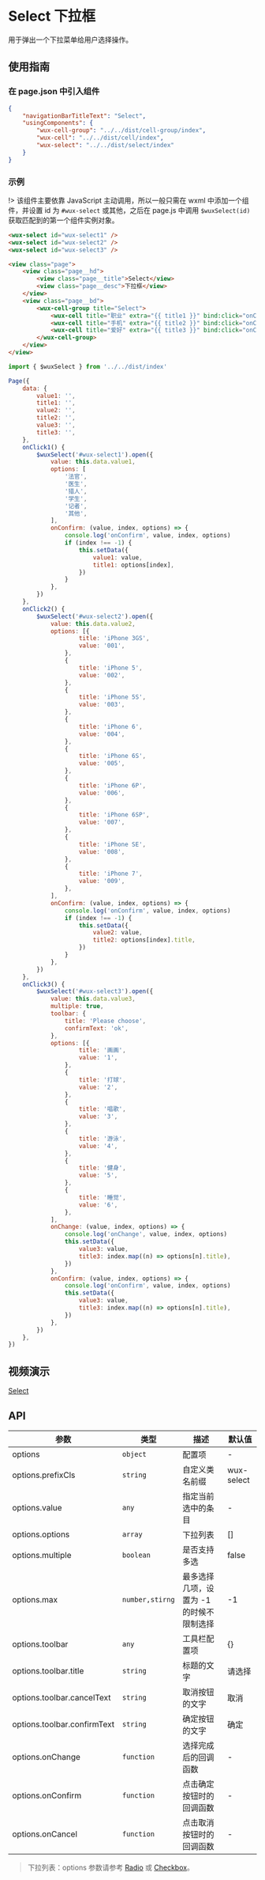 # Select 下拉框

用于弹出一个下拉菜单给用户选择操作。

## 使用指南

### 在 page.json 中引入组件

```json
{
    "navigationBarTitleText": "Select",
    "usingComponents": {
        "wux-cell-group": "../../dist/cell-group/index",
        "wux-cell": "../../dist/cell/index",
        "wux-select": "../../dist/select/index"
    }
}
```

### 示例

!> 该组件主要依靠 JavaScript 主动调用，所以一般只需在 wxml 中添加一个组件，并设置 id 为 `#wux-select` 或其他，之后在 page.js 中调用 `$wuxSelect(id)` 获取匹配到的第一个组件实例对象。

```html
<wux-select id="wux-select1" />
<wux-select id="wux-select2" />
<wux-select id="wux-select3" />

<view class="page">
    <view class="page__hd">
        <view class="page__title">Select</view>
        <view class="page__desc">下拉框</view>
    </view>
    <view class="page__bd">
        <wux-cell-group title="Select">
            <wux-cell title="职业" extra="{{ title1 }}" bind:click="onClick1"></wux-cell>
            <wux-cell title="手机" extra="{{ title2 }}" bind:click="onClick2"></wux-cell>
            <wux-cell title="爱好" extra="{{ title3 }}" bind:click="onClick3"></wux-cell>
        </wux-cell-group>
    </view>
</view>
```

```js
import { $wuxSelect } from '../../dist/index'

Page({
    data: {
        value1: '',
        title1: '',
        value2: '',
        title2: '',
        value3: '',
        title3: '',
    },
    onClick1() {
        $wuxSelect('#wux-select1').open({
            value: this.data.value1,
            options: [
                '法官',
                '医生',
                '猎人',
                '学生',
                '记者',
                '其他',
            ],
            onConfirm: (value, index, options) => {
                console.log('onConfirm', value, index, options)
                if (index !== -1) {
                    this.setData({
                        value1: value,
                        title1: options[index],
                    })
                }
            },
        })
    },
    onClick2() {
        $wuxSelect('#wux-select2').open({
            value: this.data.value2,
            options: [{
                    title: 'iPhone 3GS',
                    value: '001',
                },
                {
                    title: 'iPhone 5',
                    value: '002',
                },
                {
                    title: 'iPhone 5S',
                    value: '003',
                },
                {
                    title: 'iPhone 6',
                    value: '004',
                },
                {
                    title: 'iPhone 6S',
                    value: '005',
                },
                {
                    title: 'iPhone 6P',
                    value: '006',
                },
                {
                    title: 'iPhone 6SP',
                    value: '007',
                },
                {
                    title: 'iPhone SE',
                    value: '008',
                },
                {
                    title: 'iPhone 7',
                    value: '009',
                },
            ],
            onConfirm: (value, index, options) => {
                console.log('onConfirm', value, index, options)
                if (index !== -1) {
                    this.setData({
                        value2: value,
                        title2: options[index].title,
                    })
                }
            },
        })
    },
    onClick3() {
        $wuxSelect('#wux-select3').open({
            value: this.data.value3,
            multiple: true,
            toolbar: {
                title: 'Please choose',
                confirmText: 'ok',
            },
            options: [{
                    title: '画画',
                    value: '1',
                },
                {
                    title: '打球',
                    value: '2',
                },
                {
                    title: '唱歌',
                    value: '3',
                },
                {
                    title: '游泳',
                    value: '4',
                },
                {
                    title: '健身',
                    value: '5',
                },
                {
                    title: '睡觉',
                    value: '6',
                },
            ],
            onChange: (value, index, options) => {
                console.log('onChange', value, index, options)
                this.setData({
                    value3: value,
                    title3: index.map((n) => options[n].title),
                })
            },
            onConfirm: (value, index, options) => {
                console.log('onConfirm', value, index, options)
                this.setData({
                    value3: value,
                    title3: index.map((n) => options[n].title),
                })
            },
        })
    },
})
```

## 视频演示

[Select](./_media/select.mp4 ':include :type=iframe width=375px height=667px')

## API

| 参数 | 类型 | 描述 | 默认值 |
| --- | --- | --- | --- |
| options | `object` | 配置项 | - |
| options.prefixCls | `string` | 自定义类名前缀 | wux-select |
| options.value | `any` | 指定当前选中的条目 | - |
| options.options | `array` | 下拉列表 | [] |
| options.multiple | `boolean` | 是否支持多选 | false |
| options.max | <code>number,stirng</code> | 最多选择几项，设置为 -1 的时候不限制选择 | -1 |
| options.toolbar | `any` | 工具栏配置项 | {} |
| options.toolbar.title | `string` | 标题的文字 | 请选择 |
| options.toolbar.cancelText | `string` | 取消按钮的文字 | 取消 |
| options.toolbar.confirmText | `string` | 确定按钮的文字 | 确定 |
| options.onChange | `function` | 选择完成后的回调函数 | - |
| options.onConfirm | `function` | 点击确定按钮时的回调函数 | - |
| options.onCancel | `function` | 点击取消按钮时的回调函数 | - |

> 下拉列表：options 参数请参考 [Radio](radio.md) 或 [Checkbox](checkbox.md)。